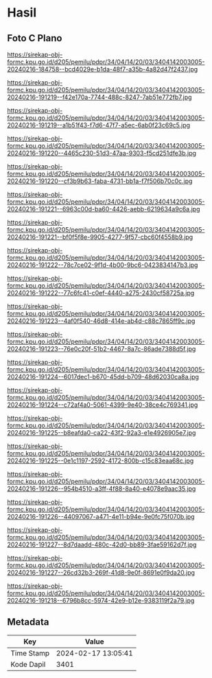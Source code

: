 # Hasil

## Foto C Plano

https://sirekap-obj-formc.kpu.go.id/d205/pemilu/pdpr/34/04/14/20/03/3404142003005-20240216-184758--bcd4029e-b1da-48f7-a35b-4a82d47f2437.jpg

https://sirekap-obj-formc.kpu.go.id/d205/pemilu/pdpr/34/04/14/20/03/3404142003005-20240216-191219--f42e170a-7744-488c-8247-7ab51e772fb7.jpg

https://sirekap-obj-formc.kpu.go.id/d205/pemilu/pdpr/34/04/14/20/03/3404142003005-20240216-191219--a1b51f43-f7d6-47f7-a5ec-6ab0f23c69c5.jpg

https://sirekap-obj-formc.kpu.go.id/d205/pemilu/pdpr/34/04/14/20/03/3404142003005-20240216-191220--4465c230-51d3-47aa-9303-f5cd251dfe3b.jpg

https://sirekap-obj-formc.kpu.go.id/d205/pemilu/pdpr/34/04/14/20/03/3404142003005-20240216-191220--cf3b9b63-faba-4731-bb1a-f7f506b70c0c.jpg

https://sirekap-obj-formc.kpu.go.id/d205/pemilu/pdpr/34/04/14/20/03/3404142003005-20240216-191221--6963c00d-ba60-4426-aebb-6219634a9c6a.jpg

https://sirekap-obj-formc.kpu.go.id/d205/pemilu/pdpr/34/04/14/20/03/3404142003005-20240216-191221--bf0f5f8e-9905-4277-9f57-cbc60f4558b9.jpg

https://sirekap-obj-formc.kpu.go.id/d205/pemilu/pdpr/34/04/14/20/03/3404142003005-20240216-191222--78c7ce02-9f1d-4b00-9bc6-0423834147b3.jpg

https://sirekap-obj-formc.kpu.go.id/d205/pemilu/pdpr/34/04/14/20/03/3404142003005-20240216-191222--77c6fc41-c0ef-4440-a275-2430cf58725a.jpg

https://sirekap-obj-formc.kpu.go.id/d205/pemilu/pdpr/34/04/14/20/03/3404142003005-20240216-191223--4af0f540-46d8-414e-ab4d-c88c7865ff9c.jpg

https://sirekap-obj-formc.kpu.go.id/d205/pemilu/pdpr/34/04/14/20/03/3404142003005-20240216-191223--76e0c20f-51b2-4467-8a7c-86ade7388d5f.jpg

https://sirekap-obj-formc.kpu.go.id/d205/pemilu/pdpr/34/04/14/20/03/3404142003005-20240216-191224--6017dec1-b670-45dd-b709-48d62030ca8a.jpg

https://sirekap-obj-formc.kpu.go.id/d205/pemilu/pdpr/34/04/14/20/03/3404142003005-20240216-191224--c72af4a0-5061-4399-9e40-38ce4c769341.jpg

https://sirekap-obj-formc.kpu.go.id/d205/pemilu/pdpr/34/04/14/20/03/3404142003005-20240216-191225--b8eafda0-ca22-43f2-92a3-e1e4926905e7.jpg

https://sirekap-obj-formc.kpu.go.id/d205/pemilu/pdpr/34/04/14/20/03/3404142003005-20240216-191225--0e1c1197-2592-4172-800b-c15c83eaa68c.jpg

https://sirekap-obj-formc.kpu.go.id/d205/pemilu/pdpr/34/04/14/20/03/3404142003005-20240216-191226--954b4510-a3ff-4f88-8a40-e4078e9aac35.jpg

https://sirekap-obj-formc.kpu.go.id/d205/pemilu/pdpr/34/04/14/20/03/3404142003005-20240216-191226--44097067-a471-4e11-b94e-9e0fc75f070b.jpg

https://sirekap-obj-formc.kpu.go.id/d205/pemilu/pdpr/34/04/14/20/03/3404142003005-20240216-191227--8d7daadd-480c-42d0-bb89-3fae59162d7f.jpg

https://sirekap-obj-formc.kpu.go.id/d205/pemilu/pdpr/34/04/14/20/03/3404142003005-20240216-191227--26cd32b3-269f-41d8-9e0f-8691e0f9da20.jpg

https://sirekap-obj-formc.kpu.go.id/d205/pemilu/pdpr/34/04/14/20/03/3404142003005-20240216-191218--6796b8cc-5974-42e9-b12e-9383119f2a79.jpg


## Metadata

| Key        | Value               |
| ---------- | ------------------- |
| Time Stamp | 2024-02-17 13:05:41 |
| Kode Dapil | 3401                |



